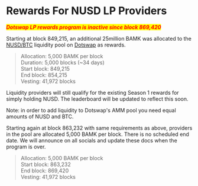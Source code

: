 # Rewards For NUSD LP Providers

_<mark style="color:red;">**Dotswap LP rewards program is inactive since block 869,420**</mark>_

Starting at block 849,215, an additional 25million BAMK was allocated to the [NUSD/BTC](https://www.dotswap.app/swap#R\_BTC\_NUSD%E2%80%A2NUSD%E2%80%A2NUSD%E2%80%A2NUSD) liquidity pool on [Dotswap](https://www.dotswap.app/swap#R\_BTC\_NUSD%E2%80%A2NUSD%E2%80%A2NUSD%E2%80%A2NUSD) as rewards.

> Allocation: 5,000 BAMK per block \
> Duration: 5,000 blocks (\~34 days) \
> Start block: 849,215 \
> End block: 854,215 \
> Vesting: 41,972 blocks

Liquidity providers will still qualify for the existing Season 1 rewards for simply holding NUSD. The leaderboard will be updated to reflect this soon.

Note: in order to add liquidity to Dotswap's AMM pool you need equal amounts of NUSD and BTC.&#x20;

Starting again at block 863,232 with same requirements as above, providers in the pool are allocated 5,000 BAMK per block. There is no scheduled end date. We will announce on all socials and update these docs when the program is over.

> Allocation: 5,000 BAMK per block \
> Start block: 863,232\
> End block: 869,420\
> Vesting: 41,972 blocks
